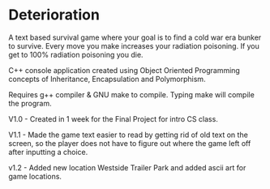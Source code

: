  # Deterioration

A text based survival game where your goal is to find a cold war era bunker to survive.  Every move you make increases your radiation poisoning.  If you get to 100% radiation poisoning you die.

C++ console application created using Object Oriented Programming concepts of Inheritance, Encapsulation and Polymorphism.

Requires g++ compiler & GNU make to compile.  Typing make will compile the program.

V1.0 - Created in 1 week for the Final Project for intro CS class.

V1.1 - Made the game text easier to read by getting rid of old text on the screen, so the player does not have to figure out where the game left off after inputting a choice.

v1.2 - Added new location Westside Trailer Park and added ascii art for game locations.
